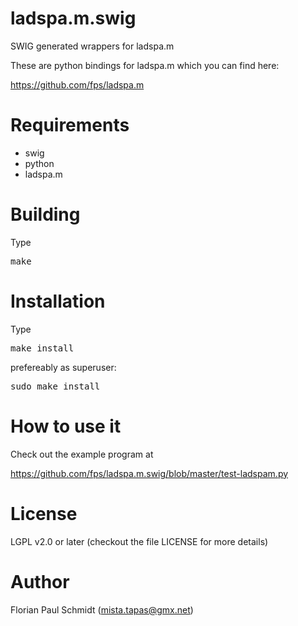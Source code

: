 # ladspa.m.swig

SWIG generated wrappers for ladspa.m

These are python bindings for ladspa.m which you can find here:

https://github.com/fps/ladspa.m

# Requirements

* swig
* python
* ladspa.m

# Building

Type

<pre>
make
</pre>

# Installation

Type

<pre>
make install
</pre>

prefereably as superuser:

<pre>
sudo make install
</pre>

# How to use it

Check out the example program at

https://github.com/fps/ladspa.m.swig/blob/master/test-ladspam.py

# License

LGPL v2.0 or later (checkout the file LICENSE for more details)

# Author 

Florian Paul Schmidt (mista.tapas@gmx.net)
